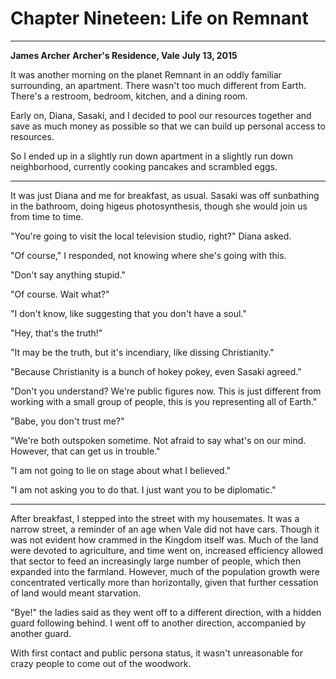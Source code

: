 # **Chapter Nineteen: Life on Remnant**

***
**James Archer**
**Archer's Residence, Vale**
**July 13, 2015**

It was another morning on the planet Remnant in an oddly familiar surrounding, an apartment. There wasn't too much different from Earth. There's a restroom, bedroom, kitchen, and a dining room.

Early on, Diana, Sasaki, and I decided to pool our resources together and save as much money as possible so that we can build up personal access to resources.

So I ended up in a slightly run down apartment in a slightly run down neighborhood, currently cooking pancakes and scrambled eggs. 
***

It was just Diana and me for breakfast, as usual. Sasaki was off sunbathing in the bathroom, doing higeus photosynthesis, though she would join us from time to time.

"You're going to visit the local television studio, right?" Diana asked.

"Of course," I responded, not knowing where she's going with this.

"Don't say anything stupid."

"Of course. Wait what?"

"I don't know, like suggesting that you don't have a soul."

"Hey, that's the truth!"

"It may be the truth, but it's incendiary, like dissing Christianity."

"Because Christianity is a bunch of hokey pokey, even Sasaki agreed."

"Don't you understand? We're public figures now. This is just different from working with a small group of people, this is you representing all of Earth."

"Babe, you don't trust me?"

"We're both outspoken sometime. Not afraid to say what's on our mind. However, that can get us in trouble."

"I am not going to lie on stage about what I believed."

"I am not asking you to do that. I just want you to be diplomatic."

***

After breakfast, I stepped into the street with my housemates. It was a narrow street, a reminder of an age when Vale did not have cars. Though it was not evident how crammed in the Kingdom itself was. Much of the land were devoted to agriculture, and time went on, increased efficiency allowed that sector to feed an increasingly large number of people, which then expanded into the farmland. However, much of the population growth were concentrated vertically more than horizontally, given that further cessation of land would meant starvation.

"Bye!" the ladies said as they went off to a different direction, with a hidden guard following behind. I went off to another direction, accompanied by another guard.

With first contact and public persona status, it wasn't unreasonable for crazy people to come out of the woodwork.
